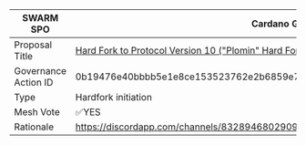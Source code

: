 |SWARM SPO|Cardano Governance Actions|
|----------------|---------------------------|
|Proposal Title|[Hard Fork to Protocol Version 10 ("Plomin" Hard Fork)](https://adastat.net/governances/0b19476e40bbbb5e1e8ce153523762e2b6859e7ecacbaf06eae0ee6a447e79b900)|
|Governance Action ID|0b19476e40bbbb5e1e8ce153523762e2b6859e7ecacbaf06eae0ee6a447e79b9#0|
|Type|Hardfork initiation|
|Mesh Vote|✅YES|
|Rationale|https://discordapp.com/channels/832894680290951179/1320042639827009588/1320042855674155110 |
